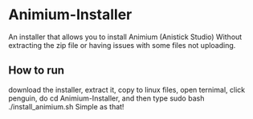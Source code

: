 # Animium-Installer
 An installer that allows you to install Animium (Anistick Studio) Without extracting the zip file or having issues with some files not uploading.
 
 ## How to run
 download the installer, extract it, copy to linux files, open ternimal, click penguin, do cd Animium-Installer, and then type sudo bash ./install_animium.sh
 Simple as that!
